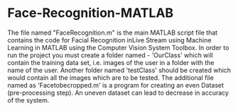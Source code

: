 # Face-Recognition-MATLAB
The file named "FaceRecognition.m" is the main MATLAB script file that contains the code for Facial Recognition inLive Stream using Machine Learning in MATLAB using the Computer Vision System Toolbox. In order to run the project you must create a folder named - 'OurClass' which will contain the training data set, i.e. images of the user in a folder with the name of the user.
Another folder named 'testClass' should be created which would contain all the images which are to be tested.
The additional file named as 'Facetobecropped.m' is a program for creating an even Dataset (pre-processing step). An uneven dataset can lead to decrease in accuracy of the system.

